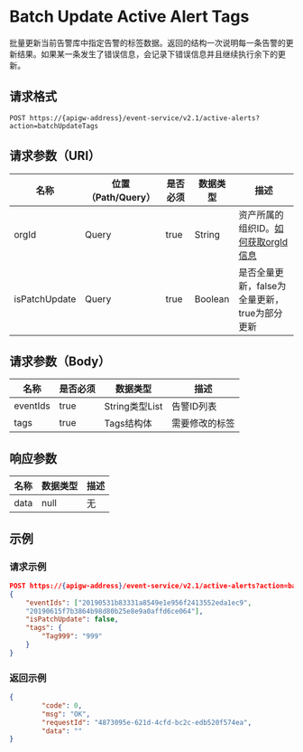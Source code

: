 # Batch Update Active Alert Tags

<!--测试了一下，99500-->

批量更新当前告警库中指定告警的标签数据。返回的结构一次说明每一条告警的更新结果。如果某一条发生了错误信息，会记录下错误信息并且继续执行余下的更新。

## 请求格式

```
POST https://{apigw-address}/event-service/v2.1/active-alerts?action=batchUpdateTags
```

## 请求参数（URI）

| 名称          | 位置（Path/Query） | 是否必须 | 数据类型 | 描述      |
|---------------|------------------|----------|-----------|--------------|
| orgId         | Query            | true     | String    | 资产所属的组织ID。[如何获取orgId信息](/docs/api/zh_CN/latest/api_faqs#id-orgid-orgid)                |
|isPatchUpdate|Query|true|Boolean|是否全量更新，false为全量更新，true为部分更新|


## 请求参数（Body）
| 名称 | 是否必须 | 数据类型 | 描述 |
|------|-----------------|-----------|-------------|
| eventIds          | true    | String类型List    | 告警ID列表 |
| tags        | true     | Tags结构体    | 需要修改的标签 |


## 响应参数

| 名称  | 数据类型      | 描述               |
|-------|----------------|---------------------------|
|data|null|无|





## 示例

### 请求示例

```json
POST https://{apigw-address}/event-service/v2.1/active-alerts?action=batchUpdateTags&orgId=1c499110e8800000
{
	"eventIds": ["20190531b83331a8549e1e956f2413552eda1ec9",
	"20190615f7b3864b98d80b25e8e9a0affd6ce064"],
	"isPatchUpdate": false,
	"tags": {
		"Tag999": "999"
	}
}
```

### 返回示例

```json
{
        "code": 0,
        "msg": "OK",
        "requestId": "4873095e-621d-4cfd-bc2c-edb520f574ea",
        "data": ""
}
```

